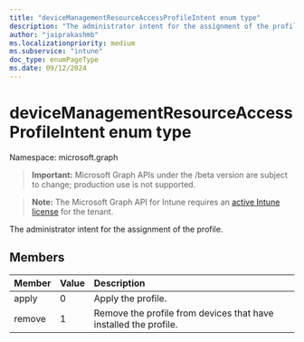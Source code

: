 ```yaml
---
title: "deviceManagementResourceAccessProfileIntent enum type"
description: "The administrator intent for the assignment of the profile."
author: "jaiprakashmb"
ms.localizationpriority: medium
ms.subservice: "intune"
doc_type: enumPageType
ms.date: 09/12/2024
---
```


# deviceManagementResourceAccessProfileIntent enum type

Namespace: microsoft.graph

> **Important:** Microsoft Graph APIs under the /beta version are subject to change; production use is not supported.

> **Note:** The Microsoft Graph API for Intune requires an [active Intune license](https://go.microsoft.com/fwlink/?linkid=839381) for the tenant.

The administrator intent for the assignment of the profile.

## Members
|Member|Value|Description|
|:---|:---|:---|
|apply|0|Apply the profile.|
|remove|1|Remove the profile from devices that have installed the profile.|
